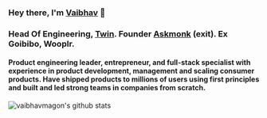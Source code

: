 ### Hey there, I'm <a href="https://vaibhavmagon.ml">Vaibhav</a> 👋


### Head Of Engineering, <a href="https://in.twinhealth.com">Twin</a>. Founder <a href="https://askmonk.ml">Askmonk</a> (exit). Ex Goibibo, Wooplr.</h3>

#### Product engineering leader, entrepreneur, and full-stack specialist with experience in product development, management and scaling consumer products. Have shipped products to millions of users using first principles and built and led strong teams in companies from scratch.


<div>
  
  ![vaibhavmagon's github stats](https://github-readme-stats.vercel.app/api?username=vaibhavmagon&show_icons=true&theme=dracula)
</div>

<!--
<p align="left">
    <a href="https://www.linkedin.com/in/vaibhavmagon/" target="_blank"><img align="center" src="https://cdn.jsdelivr.net/npm/simple-icons@3.0.1/icons/linkedin.svg" alt="vaibhavmagon" height="30" width="30" /></a>
  
  <a href="https://stackoverflow.com/users/5184225/vaibhav-magon" target="_blank"><img align="center" src="https://cdn.jsdelivr.net/npm/simple-icons@3.0.1/icons/stackoverflow.svg" alt="vaibhavmagon" height="30" width="30" /></a>
  
  <a href="https://vaibhavmagon.ml" target="_blank"><img align="center" src="https://cdn.jsdelivr.net/npm/simple-icons@3.0.1/icons/semanticweb.svg" alt="vaibhavmagon" height="30" width="30" /></a>
    
</p>

**vaibhavmagon/vaibhavmagon** is a ✨ _special_ ✨ repository because its `README.md` (this file) appears on your GitHub profile.

Here are some ideas to get you started:

- 🔭 I’m currently working on ...
- 🌱 I’m currently learning ...
- 👯 I’m looking to collaborate on ...
- 🤔 I’m looking for help with ...
- 💬 Ask me about ...
- 📫 How to reach me: ...
- 😄 Pronouns: ...
- ⚡ Fun fact: ...
-->
